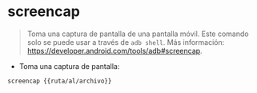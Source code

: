# screencap

> Toma una captura de pantalla de una pantalla móvil.
> Este comando solo se puede usar a través de `adb shell`.
> Más información: <https://developer.android.com/tools/adb#screencap>.

- Toma una captura de pantalla:

`screencap {{ruta/al/archivo}}`
